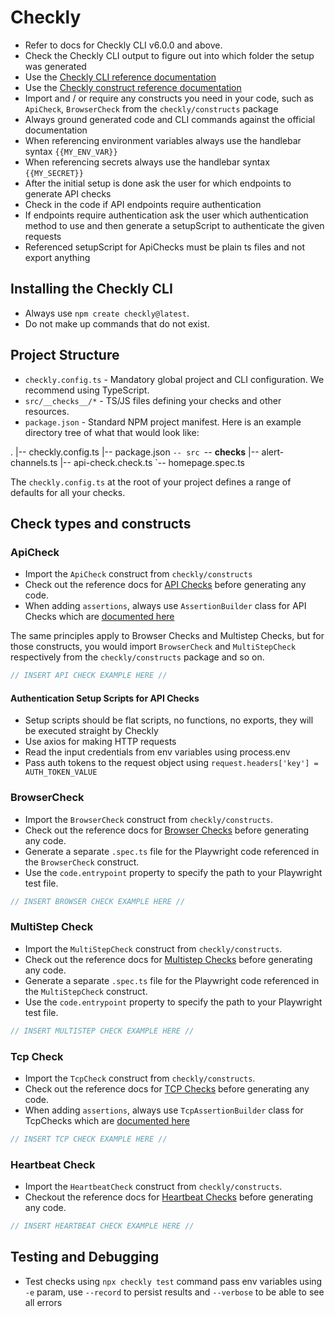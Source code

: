 # Checkly

- Refer to docs for Checkly CLI v6.0.0 and above.
- Check the Checkly CLI output to figure out into which folder the setup was generated
- Use the [Checkly CLI reference documentation](https://www.checklyhq.com/docs/cli/command-line-reference)
- Use the [Checkly construct reference documentation](https://www.checklyhq.com/docs/cli/constructs-reference)
- Import and / or require any constructs you need in your code, such as `ApiCheck`, `BrowserCheck` from the `checkly/constructs` package
- Always ground generated code and CLI commands against the official documentation
- When referencing environment variables always use the handlebar syntax `{{MY_ENV_VAR}}`
- When referencing secrets always use the handlebar syntax `{{MY_SECRET}}`
- After the initial setup is done ask the user for which endpoints to generate API checks
- Check in the code if API endpoints require authentication
- If endpoints require authentication ask the user which authentication method to use and then generate a setupScript to authenticate the given requests
- Referenced setupScript for ApiChecks must be plain ts files and not export anything

## Installing the Checkly CLI

- Always use `npm create checkly@latest`.
- Do not make up commands that do not exist.

## Project Structure

- `checkly.config.ts` - Mandatory global project and CLI configuration. We recommend using TypeScript.
- `src/__checks__/*` - TS/JS files defining your checks and other resources.
- `package.json` - Standard NPM project manifest.
  Here is an example directory tree of what that would look like:

.
|-- checkly.config.ts
|-- package.json
`-- src
    `-- __checks__
|-- alert-channels.ts
|-- api-check.check.ts
`-- homepage.spec.ts

The `checkly.config.ts` at the root of your project defines a range of defaults for all your checks.

## Check types and constructs

### ApiCheck

- Import the `ApiCheck` construct from `checkly/constructs`
- Check out the reference docs for [API Checks](https://www.checklyhq.com/docs/cli/constructs-reference/#apicheck) before generating any code.
- When adding `assertions`, always use `AssertionBuilder` class for API Checks which are [documented here](https://www.checklyhq.com/docs/cli/constructs-reference/#assertionbuilder)

The same principles apply to Browser Checks and Multistep Checks, but for those constructs, you would import `BrowserCheck`
and `MultiStepCheck` respectively from the `checkly/constructs` package and so on.

```typescript
// INSERT API CHECK EXAMPLE HERE //
```

#### Authentication Setup Scripts for API Checks

- Setup scripts should be flat scripts, no functions, no exports, they will be executed straight by Checkly
- Use axios for making HTTP requests
- Read the input credentials from env variables using process.env
- Pass auth tokens to the request object using `request.headers['key'] = AUTH_TOKEN_VALUE`

### BrowserCheck

- Import the `BrowserCheck` construct from `checkly/constructs`.
- Check out the reference docs for [Browser Checks](https://www.checklyhq.com/docs/cli/constructs-reference/#browsercheck) before generating any code.
- Generate a separate `.spec.ts` file for the Playwright code referenced in the `BrowserCheck` construct.
- Use the `code.entrypoint` property to specify the path to your Playwright test file.

```typescript
// INSERT BROWSER CHECK EXAMPLE HERE //
```

### MultiStep Check

- Import the `MultiStepCheck` construct from `checkly/constructs`.
- Check out the reference docs for [Multistep Checks](https://www.checklyhq.com/docs/cli/constructs-reference/#multistepcheck) before generating any code.
- Generate a separate `.spec.ts` file for the Playwright code referenced in the `MultiStepCheck` construct.
- Use the `code.entrypoint` property to specify the path to your Playwright test file.

```typescript
// INSERT MULTISTEP CHECK EXAMPLE HERE //
```

### Tcp Check

- Import the `TcpCheck` construct from `checkly/constructs`.
- Check out the reference docs for [TCP Checks](https://www.checklyhq.com/docs/cli/constructs-reference/#tcpcheck) before generating any code.
- When adding `assertions`, always use `TcpAssertionBuilder` class for TcpChecks which are [documented here](https://www.checklyhq.com/docs/cli/constructs-reference/#tcpassertionbuilder)

```typescript
// INSERT TCP CHECK EXAMPLE HERE //
```

### Heartbeat Check

- Import the `HeartbeatCheck` construct from `checkly/constructs`.
- Checkout the reference docs for [Heartbeat Checks](https://www.checklyhq.com/docs/cli/constructs-reference/#heartbeatcheck) before generating any code.

```typescript
// INSERT HEARTBEAT CHECK EXAMPLE HERE //
```

## Testing and Debugging

- Test checks using `npx checkly test` command pass env variables using `-e` param, use `--record` to persist results and `--verbose` to be able to see all errors
